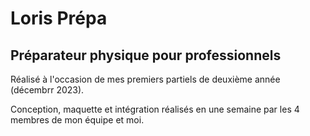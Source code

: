 # Loris Prépa

## Préparateur physique pour professionnels

Réalisé à l'occasion de mes premiers partiels de deuxième année (décembrr 2023).

Conception, maquette et intégration réalisés en une semaine par les 4 membres de mon équipe et moi.
